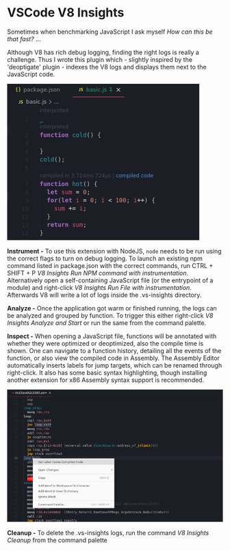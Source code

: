 # VSCode V8 Insights

Sometimes when benchmarking JavaScript I ask myself _How can this be that fast?_ ...

Although V8 has rich debug logging, finding the right logs is really a challenge. 
Thus I wrote this plugin which - slightly inspired by the 'deoptigate' plugin - indexes the V8 logs and displays them next to the JavaScript code. 

![Inline Annotations from V8's TurboFan](./screenshot-inline.png)

**Instrument -** To use this extension with NodeJS, `node` needs to be run using the correct flags to turn on debug logging. 
To launch an existing npm command listed in package.json with the correct commands, 
 run CTRL + SHIFT + P _V8 Insights Run NPM command with instrumentation_. 
Alternatively open a self-containing JavaScript file (or the entrypoint of a module) and right-click _V8 Insights Run File with instrumentation_. 
Afterwards V8 will write a lot of logs inside the .vs-insights directory.

**Analyze -** Once the application got warm or finished running, the logs can be analyzed and grouped by function. 
To trigger this either right-click _V8 Insights Analyze and Start_ or run the same from the command palette. 

**Inspect -** When opening a JavaScript file, functions will be annotated with whether they were optimized or deoptimized, 
 also the compile time is shown. One can navigate to a function history, detailing all the events of the function, 
 or also view the compiled code in Assembly. The Assembly Editor automatically inserts labels for jump targets, which can be renamed through right-click. 
 It also has some basic syntax highlighting, though installing another extension for x86 Assembly syntax support is recommended. 

 ![Editing Compiled Assembly](./screenshot-compiled.png)

**Cleanup -** To delete the .vs-insights logs, run the command _V8 Insights Cleanup_ from the command palette
